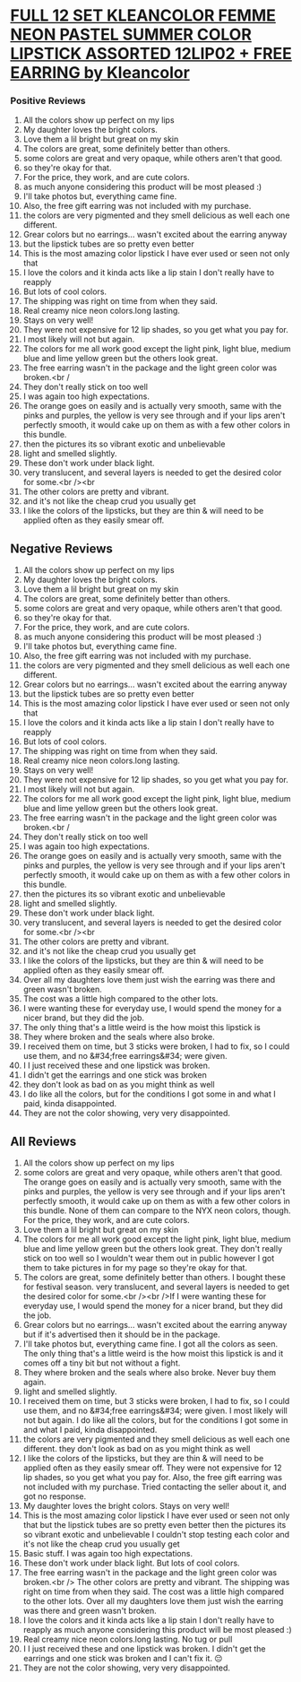 # [FULL 12 SET KLEANCOLOR FEMME NEON PASTEL SUMMER COLOR LIPSTICK ASSORTED 12LIP02 + FREE EARRING by Kleancolor](https://products.checkmycream.com/products/FULL-12-SET-KLEANCOLOR-FEMME-NEON-PASTEL-SUMMER-COLOR-LIPSTICK-ASSORTED-12LIP02-+-FREE-EARRING-by-Kleancolor.html)

### Positive Reviews

<ol>
      <li>All the colors show up perfect on my lips</li>
      <li>My daughter loves the bright colors.  </li>
      <li>Love them a lil bright but great on my skin</li>
      <li>The colors are great, some definitely better than others.</li>
      <li>some colors are great and very opaque, while others aren&#x27;t that good.</li>
      <li>so they&#x27;re okay for that.</li>
      <li>For the price, they work, and are cute colors.</li>
      <li>as much anyone considering this product will be most pleased :)</li>
      <li>I&#x27;ll take photos but, everything came fine.</li>
      <li>Also, the free gift earring was not included with my purchase.</li>
      <li>the colors are very pigmented and they smell delicious as well each one different.</li>
      <li>Grear colors but no earrings... wasn&#x27;t excited about the earring anyway</li>
      <li>but the lipstick tubes are so pretty even better</li>
      <li>This is the most amazing color lipstick I have ever used or seen not only that</li>
      <li>I love the colors and it kinda acts like a lip stain I don&#x27;t really have to reapply</li>
      <li>But lots of cool colors.</li>
      <li>The shipping was right on time from when they said.</li>
      <li>Real creamy nice neon colors.long lasting.</li>
      <li>Stays on very well!</li>
      <li>They were not expensive for 12 lip shades, so you get what you pay for.</li>
      <li>I most likely will not but again.</li>
      <li>The colors for me all work good except the light pink, light blue, medium blue and lime yellow green but the others look great.</li>
      <li>The free earring wasn&#x27;t in the package and the light green color was broken.&lt;br /</li>
      <li>They don&#x27;t really stick on too well</li>
      <li>I was again too high expectations.</li>
      <li>The orange goes on easily and is actually very smooth, same with the pinks and purples, the yellow is very see through and if your lips aren&#x27;t perfectly smooth, it would cake up on them as with a few other colors in this bundle.</li>
      <li>then the pictures its so vibrant exotic and unbelievable</li>
      <li>light and smelled slightly.</li>
      <li>These don&#x27;t work under black light.</li>
      <li>very translucent, and several layers is needed to get the desired color for some.&lt;br /&gt;&lt;br</li>
      <li>The other colors are pretty and vibrant.</li>
      <li>and it&#x27;s not like the cheap crud you usually get</li>
      <li>I like the colors of the lipsticks, but they are thin &amp; will need to be applied often as they easily smear off.</li>
</ol>


<h2>Negative Reviews</h2>
<ol>
<li> All the colors show up perfect on my lips</li>
<li> My daughter loves the bright colors.  </li>
<li> Love them a lil bright but great on my skin</li>
<li> The colors are great, some definitely better than others.</li>
<li> some colors are great and very opaque, while others aren&#x27;t that good.</li>
<li> so they&#x27;re okay for that.</li>
<li> For the price, they work, and are cute colors.</li>
<li> as much anyone considering this product will be most pleased :)</li>
<li> I&#x27;ll take photos but, everything came fine.</li>
<li> Also, the free gift earring was not included with my purchase.</li>
<li> the colors are very pigmented and they smell delicious as well each one different.</li>
<li> Grear colors but no earrings... wasn&#x27;t excited about the earring anyway</li>
<li> but the lipstick tubes are so pretty even better</li>
<li> This is the most amazing color lipstick I have ever used or seen not only that</li>
<li> I love the colors and it kinda acts like a lip stain I don&#x27;t really have to reapply</li>
<li> But lots of cool colors.</li>
<li> The shipping was right on time from when they said.</li>
<li> Real creamy nice neon colors.long lasting.</li>
<li> Stays on very well!</li>
<li> They were not expensive for 12 lip shades, so you get what you pay for.</li>
<li> I most likely will not but again.</li>
<li> The colors for me all work good except the light pink, light blue, medium blue and lime yellow green but the others look great.</li>
<li> The free earring wasn&#x27;t in the package and the light green color was broken.&lt;br /</li>
<li> They don&#x27;t really stick on too well</li>
<li> I was again too high expectations.</li>
<li> The orange goes on easily and is actually very smooth, same with the pinks and purples, the yellow is very see through and if your lips aren&#x27;t perfectly smooth, it would cake up on them as with a few other colors in this bundle.</li>
<li> then the pictures its so vibrant exotic and unbelievable</li>
<li> light and smelled slightly.</li>
<li> These don&#x27;t work under black light.</li>
<li> very translucent, and several layers is needed to get the desired color for some.&lt;br /&gt;&lt;br</li>
<li> The other colors are pretty and vibrant.</li>
<li> and it&#x27;s not like the cheap crud you usually get</li>
<li> I like the colors of the lipsticks, but they are thin &amp; will need to be applied often as they easily smear off.</li>
<li> Over all my daughters love them just wish the earring was there and green wasn&#x27;t broken.</li>
<li> The cost was a little high compared to the other lots.</li>
<li> I were wanting these for everyday use, I would spend the money for a nicer brand, but they did the job.</li>
<li> The only thing that&#x27;s a little weird is the how moist this lipstick is</li>
<li> They where broken and the seals where also broke.</li>
<li> I received them on time, but 3 sticks were broken, I had to fix, so I could use them, and no &amp;#34;free earrings&amp;#34; were given.</li>
<li> I I just received these and one lipstick was broken.</li>
<li> I didn&#x27;t get the earrings and one stick was broken</li>
<li> they don&#x27;t look as bad on as you might think as well</li>
<li> I do like all the colors, but for the conditions I got some in and what I paid, kinda disappointed.</li>
<li> They are not the color showing, very very disappointed.</li>
</ol>

<h2>All Reviews</h2>

<ol>
    <li> All the colors show up perfect on my lips</li>
    <li> some colors are great and very opaque, while others aren&#x27;t that good. The orange goes on easily and is actually very smooth, same with the pinks and purples, the yellow is very see through and if your lips aren&#x27;t perfectly smooth, it would cake up on them as with a few other colors in this bundle. None of them can compare to the NYX neon colors, though. For the price, they work, and are cute colors.</li>
    <li> Love them a lil bright but great on my skin</li>
    <li> The colors for me all work good except the light pink, light blue, medium blue and lime yellow green but the others look great. They don&#x27;t really stick on too well so I wouldn&#x27;t wear them out in public however I got them to take pictures in for my page so they&#x27;re okay for that.</li>
    <li> The colors are great, some definitely better than others. I bought these for festival season. very translucent, and several layers is needed to get the desired color for some.&lt;br /&gt;&lt;br /&gt;If I were wanting these for everyday use, I would spend the money for a nicer brand, but they did the job.</li>
    <li> Grear colors but no earrings... wasn&#x27;t excited about the earring anyway but if it&#x27;s advertised then it should be in the package.</li>
    <li> I&#x27;ll take photos but, everything came fine. I got all the colors as seen. The only thing that&#x27;s a little weird is the how moist this lipstick is and it comes off a tiny bit but not without a fight.</li>
    <li> They where broken and the seals where also broke. Never buy them again.</li>
    <li> light and smelled slightly.</li>
    <li> I received them on time, but 3 sticks were broken, I had to fix, so I could use them, and no &amp;#34;free earrings&amp;#34; were given. I most likely will not but again. I do like all the colors, but for the conditions I got some in and what I paid, kinda disappointed.</li>
    <li> the colors are very pigmented and they smell delicious as well each one different. they don&#x27;t look as bad on as you might think as well</li>
    <li> I like the colors of the lipsticks, but they are thin &amp; will need to be applied often as they easily smear off. They were not expensive for 12 lip shades, so you get what you pay for. Also, the free gift earring was not included with my purchase. Tried contacting the seller about it, and got no response.</li>
    <li> My daughter loves the bright colors.  Stays on very well!</li>
    <li> This is the most amazing color lipstick I have ever used or seen not only that but the lipstick tubes are so pretty even better then the pictures its so vibrant exotic and unbelievable I couldn&#x27;t stop testing each color and it&#x27;s not like the cheap crud you usually get</li>
    <li> Basic stuff. I was again too high expectations.</li>
    <li> These don&#x27;t work under black light. But lots of cool colors.</li>
    <li> The free earring wasn&#x27;t in the package and the light green color was broken.&lt;br /&gt;  The other colors are pretty and vibrant. The shipping was right on time from when they said. The cost was a little high compared to the other lots. Over all my daughters love them just wish the earring was there and green wasn&#x27;t broken.</li>
    <li> I love the colors and it kinda acts like a lip stain I don&#x27;t really have to reapply as much anyone considering this product will be most pleased :)</li>
    <li> Real creamy nice neon colors.long lasting. No tug or pull</li>
    <li> I I just received these and one lipstick was broken. I didn&#x27;t get the earrings and one stick was broken and I can&#x27;t fix it. 😔</li>
    <li> They are not the color showing, very very disappointed.</li>
</ol>




